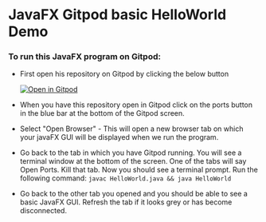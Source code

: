 # JavaFX Gitpod basic HelloWorld Demo
### To run this JavaFX program on Gitpod:  
* First open his repository on Gitpod by clicking the below button

    [![Open in Gitpod](https://gitpod.io/button/open-in-gitpod.svg)](https://gitpod.io/#https://github.com/danielcregg/javaFX-gitpod-helloworld-basic)
* When you have this repository open in Gitpod click on the ports button in the blue bar at the bottom of the Gitpod screen.
* Select "Open Browser" - This will open a new browser tab on which your javaFX GUI will be displayed when we run the program.
* Go back to the tab in which you have Gitpod running. You will see a terminal window at the bottom of the screen. One of the tabs will say Open Ports. Kill that tab. Now you should see a terminal prompt. Run the following command: 
`javac HelloWorld.java && java HelloWorld`
* Go back to the other tab you opened and you should be able to see a basic JavaFX GUI. Refresh the tab if it looks grey or has become disconnected.